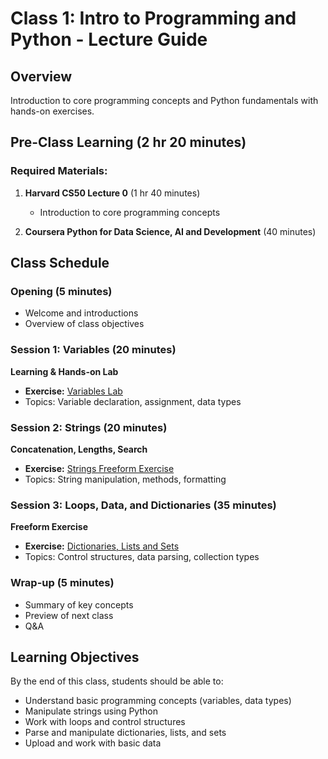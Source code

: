 # Class 1: Intro to Programming and Python - Lecture Guide

## Overview
Introduction to core programming concepts and Python fundamentals with hands-on exercises.

## Pre-Class Learning (2 hr 20 minutes)
### Required Materials:
1. **Harvard CS50 Lecture 0** (1 hr 40 minutes)
   - Introduction to core programming concepts
   
2. **Coursera Python for Data Science, AI and Development** (40 minutes)

## Class Schedule

### Opening (5 minutes)
- Welcome and introductions
- Overview of class objectives

### Session 1: Variables (20 minutes)
**Learning & Hands-on Lab**
- **Exercise:** [Variables Lab](https://replit.com/@melkallen2k14/Variables)
- Topics: Variable declaration, assignment, data types

### Session 2: Strings (20 minutes)
**Concatenation, Lengths, Search**
- **Exercise:** [Strings Freeform Exercise](https://replit.com/@allenol/Strings-Freeform-Exercise?v=1#main.py)
- Topics: String manipulation, methods, formatting

### Session 3: Loops, Data, and Dictionaries (35 minutes)
**Freeform Exercise**
- **Exercise:** [Dictionaries, Lists and Sets](https://replit.com/@allenol/Dictionaries-Lists-and-Sets)
- Topics: Control structures, data parsing, collection types

### Wrap-up (5 minutes)
- Summary of key concepts
- Preview of next class
- Q&A

## Learning Objectives
By the end of this class, students should be able to:
- Understand basic programming concepts (variables, data types)
- Manipulate strings using Python
- Work with loops and control structures
- Parse and manipulate dictionaries, lists, and sets
- Upload and work with basic data


